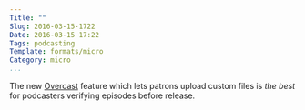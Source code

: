 ```yaml
---
Title: ""
Slug: 2016-03-15-1722
Date: 2016-03-15 17:22
Tags: podcasting
Template: formats/micro
Category: micro
...
```


The new [Overcast] feature which lets patrons upload custom files is *the best* for podcasters verifying episodes before release.

[Overcast]: https://overcast.fm
